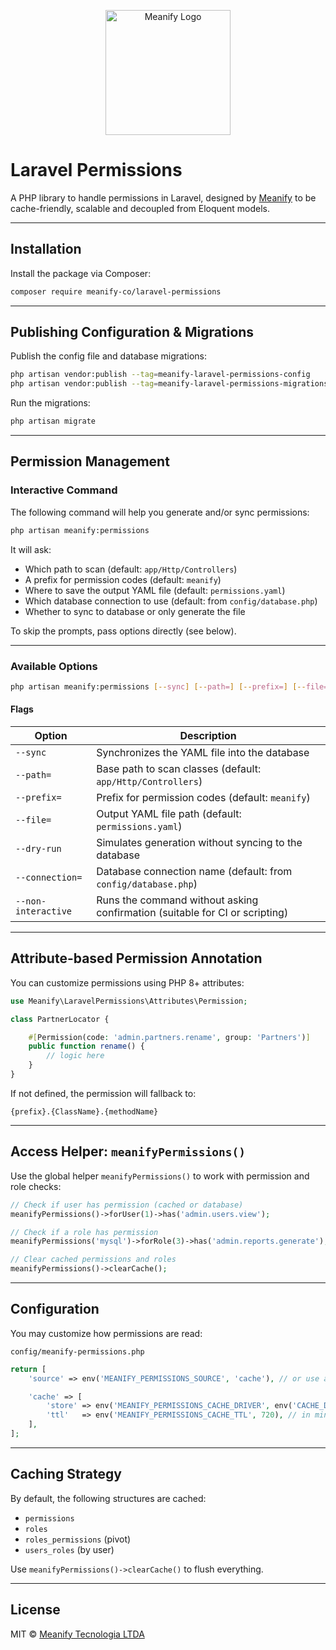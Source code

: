 <p align="center">
  <a href="https://www.meanify.co?from=github&lib=laravel-permissions">
    <img src="https://meanify.co/assets/core/img/logo/png/meanify_color_dark_horizontal_02.png" width="200" alt="Meanify Logo" />
  </a>
</p>

# Laravel Permissions

A PHP library to handle permissions in Laravel, designed by [Meanify](https://meanify.co) to be cache-friendly, scalable and decoupled from Eloquent models.

---

## Installation

Install the package via Composer:

```bash
composer require meanify-co/laravel-permissions
```

---

## Publishing Configuration & Migrations

Publish the config file and database migrations:

```bash
php artisan vendor:publish --tag=meanify-laravel-permissions-config
php artisan vendor:publish --tag=meanify-laravel-permissions-migrations
```

Run the migrations:

```bash
php artisan migrate
```

---

## Permission Management

### Interactive Command

The following command will help you generate and/or sync permissions:

```bash
php artisan meanify:permissions
```

It will ask:

- Which path to scan (default: `app/Http/Controllers`)
- A prefix for permission codes (default: `meanify`)
- Where to save the output YAML file (default: `permissions.yaml`)
- Which database connection to use (default: from `config/database.php`)
- Whether to sync to database or only generate the file

To skip the prompts, pass options directly (see below).

---

### Available Options

```bash
php artisan meanify:permissions [--sync] [--path=] [--prefix=] [--file=] [--dry-run] [--connection=] [--non-interactive]
```

#### Flags

| Option              | Description                                                                 |
|---------------------|-----------------------------------------------------------------------------|
| `--sync`            | Synchronizes the YAML file into the database                                |
| `--path=`           | Base path to scan classes (default: `app/Http/Controllers`)                 |
| `--prefix=`         | Prefix for permission codes (default: `meanify`)                            |
| `--file=`           | Output YAML file path (default: `permissions.yaml`)                         |
| `--dry-run`         | Simulates generation without syncing to the database                        |
| `--connection=`     | Database connection name (default: from `config/database.php`)              |
| `--non-interactive` | Runs the command without asking confirmation (suitable for CI or scripting) |

---

## Attribute-based Permission Annotation

You can customize permissions using PHP 8+ attributes:

```php
use Meanify\LaravelPermissions\Attributes\Permission;

class PartnerLocator {

    #[Permission(code: 'admin.partners.rename', group: 'Partners')]
    public function rename() {
        // logic here
    }
}
```

If not defined, the permission will fallback to:

```text
{prefix}.{ClassName}.{methodName}
```

---

## Access Helper: `meanifyPermissions()`

Use the global helper `meanifyPermissions()` to work with permission and role checks:

```php
// Check if user has permission (cached or database)
meanifyPermissions()->forUser(1)->has('admin.users.view');

// Check if a role has permission
meanifyPermissions('mysql')->forRole(3)->has('admin.reports.generate');

// Clear cached permissions and roles
meanifyPermissions()->clearCache();
```

---

## Configuration

You may customize how permissions are read:

`config/meanify-permissions.php`

```php
return [
    'source' => env('MEANIFY_PERMISSIONS_SOURCE', 'cache'), // or use a connection like 'mysql'

    'cache' => [
        'store' => env('MEANIFY_PERMISSIONS_CACHE_DRIVER', env('CACHE_DRIVER', 'file')),
        'ttl'   => env('MEANIFY_PERMISSIONS_CACHE_TTL', 720), // in minutes
    ],
];
```

---

## Caching Strategy

By default, the following structures are cached:

- `permissions`
- `roles`
- `roles_permissions` (pivot)
- `users_roles` (by user)

Use `meanifyPermissions()->clearCache()` to flush everything.

---

## License

MIT © [Meanify Tecnologia LTDA](https://www.meanify.co)